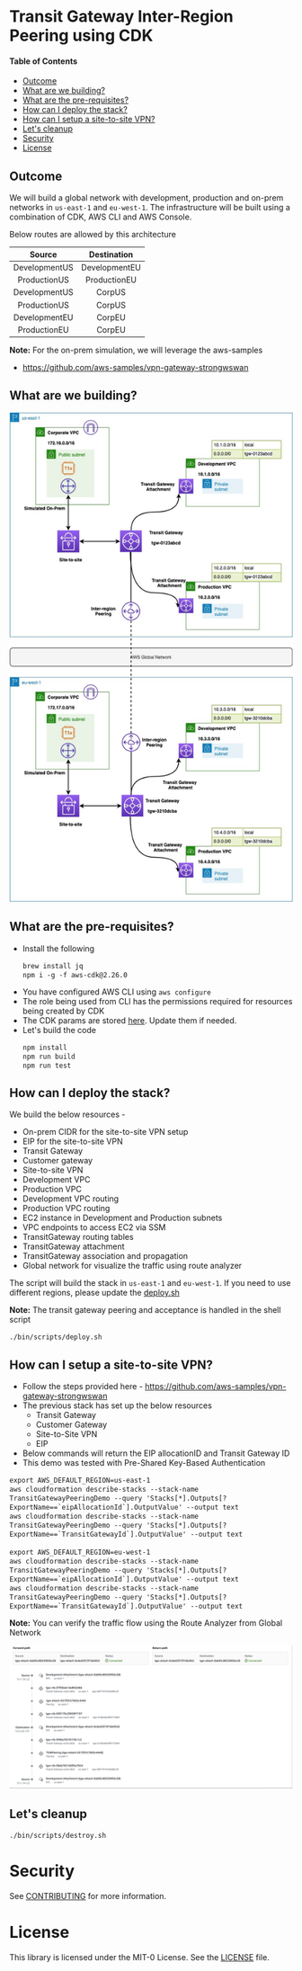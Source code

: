 # Transit Gateway Inter-Region Peering using CDK

#### Table of Contents

* [Outcome](#Outcome)
* [What are we building?](#what-are-we-building)
* [What are the pre-requisites?](#what-are-the-pre-requisites)
* [How can I deploy the stack?](#how-can-i-deploy-the-stack)
* [How can I setup a site-to-site VPN?](#how-can-i-setup-a-site-to-site-vpn)
* [Let's cleanup](#lets-cleanup)
* [Security](#security)
* [License](#license)

## Outcome

We will build a global network with development, production and on-prem networks in `us-east-1`
and `eu-west-1`. The infrastructure will be built using a combination of CDK, AWS CLI and AWS
Console.

Below routes are allowed by this architecture

|     Source    |  Destination  |
|:-------------:|:-------------:|
| DevelopmentUS | DevelopmentEU |
| ProductionUS  | ProductionEU  |
| DevelopmentUS | CorpUS        |
| ProductionUS  | CorpUS        |
| DevelopmentEU | CorpEU        |
| ProductionEU  | CorpEU        |

**Note:** For the on-prem simulation, we will leverage the aws-samples

- https://github.com/aws-samples/vpn-gateway-strongwswan

## What are we building?

![Architecture](images/Architecture.jpg)

## What are the pre-requisites?

* Install the following
  ```shell
  brew install jq
  npm i -g -f aws-cdk@2.26.0
  ```
* You have configured AWS CLI using `aws configure`
* The role being used from CLI has the permissions required for resources being created by CDK
* The CDK params are stored [here](bin/data/params.json). Update them if needed.
* Let's build the code
  ```shell
  npm install
  npm run build
  npm run test
  ```

## How can I deploy the stack?

We build the below resources -

* On-prem CIDR for the site-to-site VPN setup
* EIP for the site-to-site VPN
* Transit Gateway
* Customer gateway
* Site-to-site VPN
* Development VPC
* Production VPC
* Development VPC routing
* Production VPC routing
* EC2 instance in Development and Production subnets
* VPC endpoints to access EC2 via SSM
* TransitGateway routing tables
* TransitGateway attachment
* TransitGateway association and propagation
* Global network for visualize the traffic using route analyzer

The script will build the stack in `us-east-1` and `eu-west-1`.
If you need to use different regions, please update the [deploy.sh](bin/scripts/deploy.sh)

**Note:** The transit gateway peering and acceptance is handled in the shell script

```shell
./bin/scripts/deploy.sh
```

## How can I setup a site-to-site VPN?

* Follow the steps provided here - https://github.com/aws-samples/vpn-gateway-strongwswan
* The previous stack has set up the below resources
    * Transit Gateway
    * Customer Gateway
    * Site-to-Site VPN
    * EIP
* Below commands will return the EIP allocationID and Transit Gateway ID
* This demo was tested with Pre-Shared Key-Based Authentication

```shell
export AWS_DEFAULT_REGION=us-east-1
aws cloudformation describe-stacks --stack-name TransitGatewayPeeringDemo --query 'Stacks[*].Outputs[?ExportName==`eipAllocationId`].OutputValue' --output text
aws cloudformation describe-stacks --stack-name TransitGatewayPeeringDemo --query 'Stacks[*].Outputs[?ExportName==`TransitGatewayId`].OutputValue' --output text

export AWS_DEFAULT_REGION=eu-west-1
aws cloudformation describe-stacks --stack-name TransitGatewayPeeringDemo --query 'Stacks[*].Outputs[?ExportName==`eipAllocationId`].OutputValue' --output text
aws cloudformation describe-stacks --stack-name TransitGatewayPeeringDemo --query 'Stacks[*].Outputs[?ExportName==`TransitGatewayId`].OutputValue' --output text

```

**Note:** You can verify the traffic flow using the Route Analyzer from Global Network

![Route-Analyzer](images/Route-Analyzer.png)

## Let's cleanup

```shell
./bin/scripts/destroy.sh
```

# Security

See [CONTRIBUTING](CONTRIBUTING.md#security-issue-notifications) for more information.

# License

This library is licensed under the MIT-0 License. See the [LICENSE](LICENSE) file.

